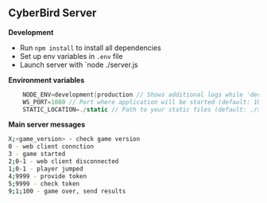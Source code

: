 ## CyberBird Server

**Development**

*   Run `npm install` to install all dependencies
*   Set up env variables in `.env` file
*   Launch server with `node ./server.js

**Environment variables**
```js
    NODE_ENV=development|production // Shows additional logs while 'development'
    WS_PORT=1080 // Port where application will be started (default: 1080)
    STATIC_LOCATION=./static // Path to your static files (default: ./static)
```

**Main server messages**
```bash
X;<game_version> - check game version
0 - web client connction
3 - game started
2;0-1 - web client disconnected
1;0-1 - player jumped
4;9999 - provide token
5;9999 - check token
9;1;100 - game over, send results
```

